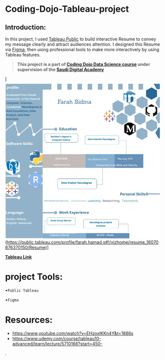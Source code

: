 # Coding-Dojo-Tableau-project

## Introduction:

In this project, I used [Tableau Public](https://public.tableau.com/en-us/s/
) to build interactive Resume to convey my message clearly and attract audiences attention.
I designed this Resume via [Figma](https://www.figma.com/), then using professional tools to make more interactively by using Tableau features.

> **This project is a part of [Coding Dojo Data Science course](http://learn.codingdojo.com/m/196/6244/46875) under supervision of the [Saudi Digital Academy](https://sda.edu.sa/ar/hemam)**


[![resume](resume.jpg)(https://public.tableau.com/profile/farah.hamad.s#!/vizhome/resume_16070876370150/Resume)]



[**Tableau Link**](https://public.tableau.com/profile/farah.hamad.s#!/vizhome/resume_16070876370150/Resume)




# project Tools:
•``Public Tableau``

•``Figma`` 

# Resources:
- https://www.youtube.com/watch?v=EHzoxlKKn4Y&t=1886s
- https://www.udemy.com/course/tableau10-advanced/learn/lecture/5710166?start=450-



.
